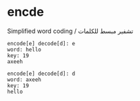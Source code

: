 # encde
Simplified word coding / تشفير مبسط للكلمات

```batch
encode[e] decode[d]: e
word: hello
key: 19
axeeh

encode[e] decode[d]: d
word: axeeh
key: 19
hello

```
